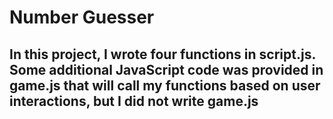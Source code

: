 # Number Guesser

## In this project, I wrote four functions in script.js. Some additional JavaScript code was provided in game.js that will call my functions based on user interactions, but I did not write game.js
